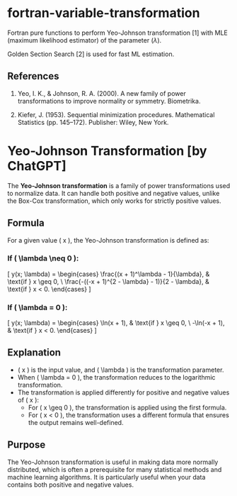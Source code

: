 # fortran-variable-transformation

Fortran pure functions to perform Yeo-Johnson transformation [1] with MLE (maximum likelihood estimator) of the parameter ($\lambda$).

Golden Section Search [2] is used for fast ML estimation.

## References

1. Yeo, I. K., & Johnson, R. A. (2000). A new family of power
transformations to improve normality or symmetry. Biometrika.

2. Kiefer, J. (1953). Sequential minimization procedures.
Mathematical Statistics (pp. 145–172). Publisher: Wiley, New York.

# Yeo-Johnson Transformation [by ChatGPT]

The **Yeo-Johnson transformation** is a family of power transformations used to normalize data. It can handle both positive and negative values, unlike the Box-Cox transformation, which only works for strictly positive values.

## Formula

For a given value \( x \), the Yeo-Johnson transformation is defined as:

### If \( \lambda \neq 0 \):
\[
y(x; \lambda) =
\begin{cases} 
\frac{(x + 1)^\lambda - 1}{\lambda}, & \text{if } x \geq 0, \\
\frac{-((-x + 1)^{2 - \lambda} - 1)}{2 - \lambda}, & \text{if } x < 0.
\end{cases}
\]

### If \( \lambda = 0 \):
\[
y(x; \lambda) =
\begin{cases}
\ln(x + 1), & \text{if } x \geq 0, \\
-\ln(-x + 1), & \text{if } x < 0.
\end{cases}
\]

## Explanation

- \( x \) is the input value, and \( \lambda \) is the transformation parameter.
- When \( \lambda = 0 \), the transformation reduces to the logarithmic transformation.
- The transformation is applied differently for positive and negative values of \( x \):
  - For \( x \geq 0 \), the transformation is applied using the first formula.
  - For \( x < 0 \), the transformation uses a different formula that ensures the output remains well-defined.

## Purpose

The Yeo-Johnson transformation is useful in making data more normally distributed, which is often a prerequisite for many statistical methods and machine learning algorithms. It is particularly useful when your data contains both positive and negative values.

